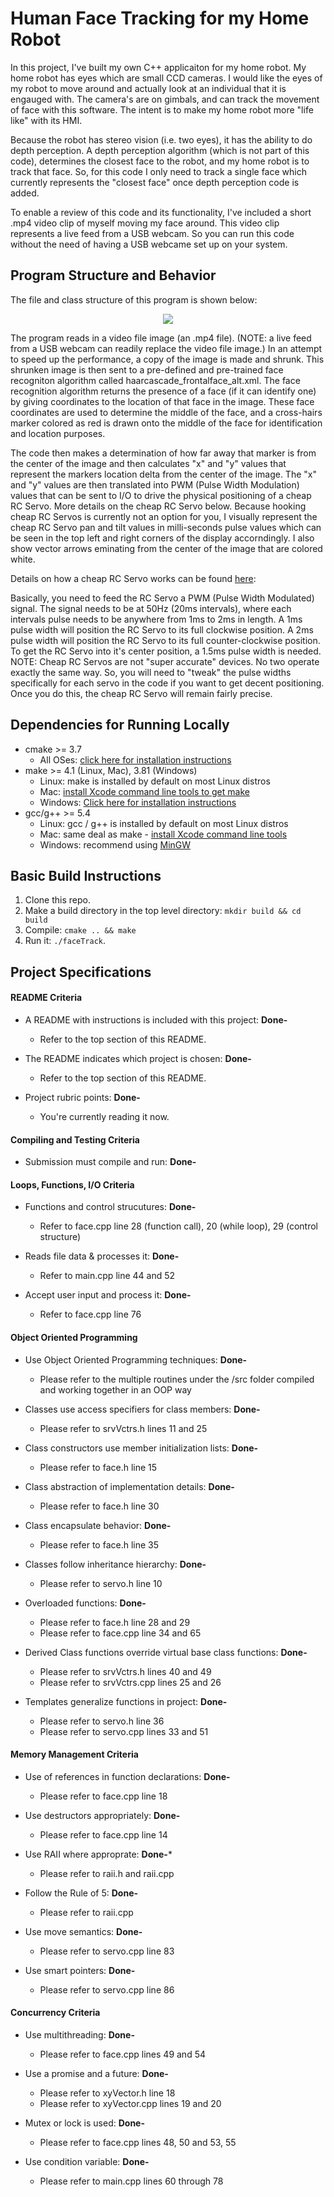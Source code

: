 # Human Face Tracking for my Home Robot

In this project, I've built my own C++ applicaiton for my home robot.  My home robot has eyes which are small CCD cameras.  I would like the eyes of my robot to move around and actually look at an individual that it is engauged with.  The camera's are on gimbals, and can track the movement of face with this software.  The intent is to make my home robot more "life like" with its HMI.  

Because the robot has stereo vision (i.e. two eyes), it has the ability to do depth perception.  A depth perception algorithm (which is not part of this code), determines the closest face to the robot, and my home robot is to track that face.  So, for this code I only need to track a single face which currently represents the "closest face" once depth perception code is added.

To enable a review of this code and its functionality, I've included a short .mp4 video clip of myself moving my face around.  This video clip represents a live feed from a USB webcam.  So you can run this code without the need of having a USB webcame set up on your system.

## Program Structure and Behavior

The file and class structure of this program is shown below:

<p align="center">
    <img src="https://github.com/the-john/Cpp_Capstone/blob/master/models/program.jpg">
</p>

The program reads in a video file image (an .mp4 file).  (NOTE: a live feed from a USB webcam can readily replace the video file image.)  In an attempt to speed up the performance, a copy of the image is made and shrunk.  This shrunken image is then sent to a pre-defined and pre-trained face recogniton algorithm called haarcascade_frontalface_alt.xml.  The face recognition algorithm returns the presence of a face (if it can identify one) by giving coordinates to the location of that face in the image.  These face coordinates are used to determine the middle of the face, and a cross-hairs marker colored as red is drawn onto the middle of the face for identification and location purposes.

The code then makes a determination of how far away that marker is from the center of the image and then calculates "x" and "y" values that represent the markers location delta from the center of the image.  The "x" and "y" values are then translated into PWM (Pulse Width Modulation) values that can be sent to I/O to drive the physical positioning of a cheap RC Servo.  More details on the cheap RC Servo below.  Because hooking cheap RC Servos is currently not an option for you, I visually represent the cheap RC Servo pan and tilt values in milli-seconds pulse values which can be seen in the top left and right corners of the display accorndingly.  I also show vector arrows eminating from the center of the image that are colored white.

Details on how a cheap RC Servo works can be found [here](https://learn.sparkfun.com/tutorials/hobby-servo-tutorial/all):

Basically, you need to feed the RC Servo a PWM (Pulse Width Modulated) signal.  The signal needs to be at 50Hz (20ms intervals), where each intervals pulse needs to be anywhere from 1ms to 2ms in length.  A 1ms pulse width will position the RC Servo to its full clockwise position.  A 2ms pulse width will position the RC Servo to its full counter-clockwise position.  To get the RC Servo into it's center position, a 1.5ms pulse width is needed.  NOTE: Cheap RC Servos are not "super accurate" devices.  No two operate exactly the same way.  So, you will need to "tweak" the pulse widths specifically for each servo in the code if you want to get decent positioning.  Once you do this, the cheap RC Servo will remain fairly precise.

## Dependencies for Running Locally
* cmake >= 3.7
  * All OSes: [click here for installation instructions](https://cmake.org/install/)
* make >= 4.1 (Linux, Mac), 3.81 (Windows)
  * Linux: make is installed by default on most Linux distros
  * Mac: [install Xcode command line tools to get make](https://developer.apple.com/xcode/features/)
  * Windows: [Click here for installation instructions](http://gnuwin32.sourceforge.net/packages/make.htm)
* gcc/g++ >= 5.4
  * Linux: gcc / g++ is installed by default on most Linux distros
  * Mac: same deal as make - [install Xcode command line tools](https://developer.apple.com/xcode/features/)
  * Windows: recommend using [MinGW](http://www.mingw.org/)

## Basic Build Instructions

1. Clone this repo.
2. Make a build directory in the top level directory: `mkdir build && cd build`
3. Compile: `cmake .. && make`
4. Run it: `./faceTrack`.

## Project Specifications

#### README Criteria
* A README with instructions is included with this project: **Done-**  
    * Refer to the top section of this README.

* The README indicates which project is chosen: **Done-**  
    * Refer to the top section of this README.

* Project rubric points: **Done-**  
    * You're currently reading it now.

#### Compiling and Testing Criteria
* Submission must compile and run: **Done-**

#### Loops, Functions, I/O Criteria
* Functions and control strucutures: **Done-**
    * Refer to face.cpp line 28 (function call), 20 (while loop), 29 (control structure) 

* Reads file data & processes it:  **Done-**
    * Refer to main.cpp line 44 and 52

* Accept user input and process it:  **Done-**
    * Refer to face.cpp line 76

#### Object Oriented Programming
* Use Object Oriented Programming techniques: **Done-**
    * Please refer to the multiple routines under the /src folder compiled and working together in an OOP way

* Classes use access specifiers for class members: **Done-**
    * Please refer to srvVctrs.h lines 11 and 25

* Class constructors use member initialization lists:  **Done-**
    * Please refer to face.h line 15

* Class abstraction of implementation details: **Done-**
    * Please refer to face.h line 30

* Class encapsulate behavior:  **Done-**
    * Please refer to face.h line 35

* Classes follow inheritance hierarchy:  **Done-**
    * Please refer to servo.h line 10

* Overloaded functions: **Done-**
    * Please refer to face.h line 28 and 29
    * Please refer to face.cpp line 34 and 65

* Derived Class functions override virtual base class functions:  **Done-**
    * Please refer to srvVctrs.h lines 40 and 49
    * Please refer to srvVctrs.cpp lines 25 and 26

* Templates generalize functions in project:  **Done-**
    * Please refer to servo.h line 36
    * Please refer to servo.cpp lines 33 and 51

#### Memory Management Criteria
* Use of references in function declarations:  **Done-**
    * Please refer to face.cpp line 18

* Use destructors appropriately:  **Done-**
    * Please refer to face.cpp line 14

* Use RAII where approprate:  **Done-***
    * Please refer to raii.h and raii.cpp

* Follow the Rule of 5:  **Done-**
    * Please refer to raii.cpp

* Use move semantics:  **Done-**
    * Please refer to servo.cpp line 83

* Use smart pointers:  **Done-**
    * Please refer to servo.cpp line 86

#### Concurrency Criteria
* Use multithreading:  **Done-**
    * Please refer to face.cpp lines 49 and 54

* Use a promise and a future:  **Done-**
    * Please refer to xyVector.h line 18
    * Please refer to xyVector.cpp lines 19 and 20

* Mutex or lock is used:  **Done-**
    * Please refer to face.cpp lines 48, 50 and 53, 55

* Use condition variable:  **Done-**
    * Please refer to main.cpp lines 60 through 78
